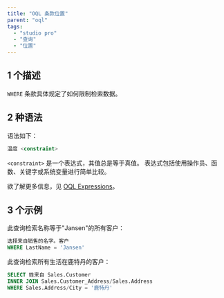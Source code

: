 ```yaml
---
title: "OQL 条款位置"
parent: "oql"
tags:
  - "studio pro"
  - "查询"
  - "位置"
---
```


## 1 个描述

`WHERE` 条款具体规定了如何限制检索数据。

## 2 种语法

语法如下：

```sql
温度 <constraint>
```

`<constraint>` 是一个表达式，其值总是等于真值。 表达式包括使用操作员、函数、关键字或系统变量进行简单比较。

欲了解更多信息，见 [OQL Expressions](oql-expressions)。

## 3 个示例

此查询检索名称等于"Jansen"的所有客户：

```sql
选择来自销售的名字。客户
WHERE LastName = 'Jansen'
```

此查询检索所有生活在鹿特丹的客户：

```sql
SELECT 姓来自 Sales.Customer
INNER JOIN Sales.Customer_Address/Sales.Address
WHERE Sales.Address/City = '鹿特丹'
```
